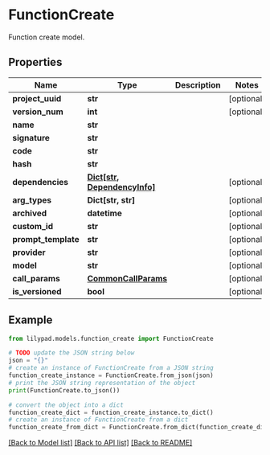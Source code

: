 # FunctionCreate

Function create model.

## Properties

Name | Type | Description | Notes
------------ | ------------- | ------------- | -------------
**project_uuid** | **str** |  | [optional] 
**version_num** | **int** |  | [optional] 
**name** | **str** |  | 
**signature** | **str** |  | 
**code** | **str** |  | 
**hash** | **str** |  | 
**dependencies** | [**Dict[str, DependencyInfo]**](DependencyInfo.md) |  | [optional] 
**arg_types** | **Dict[str, str]** |  | [optional] 
**archived** | **datetime** |  | [optional] 
**custom_id** | **str** |  | [optional] 
**prompt_template** | **str** |  | [optional] 
**provider** | **str** |  | [optional] 
**model** | **str** |  | [optional] 
**call_params** | [**CommonCallParams**](CommonCallParams.md) |  | [optional] 
**is_versioned** | **bool** |  | [optional] 

## Example

```python
from lilypad.models.function_create import FunctionCreate

# TODO update the JSON string below
json = "{}"
# create an instance of FunctionCreate from a JSON string
function_create_instance = FunctionCreate.from_json(json)
# print the JSON string representation of the object
print(FunctionCreate.to_json())

# convert the object into a dict
function_create_dict = function_create_instance.to_dict()
# create an instance of FunctionCreate from a dict
function_create_from_dict = FunctionCreate.from_dict(function_create_dict)
```
[[Back to Model list]](../README.md#documentation-for-models) [[Back to API list]](../README.md#documentation-for-api-endpoints) [[Back to README]](../README.md)


